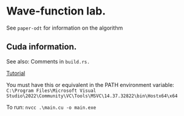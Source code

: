 # Wave-function lab.

See `paper-odt` for information on the algorithm

## Cuda information.
See also: Comments in `build.rs.`

[Tutorial](https://developer.nvidia.com/blog/even-easier-introduction-cuda/)

You must have this or equivalent in the PATH environment variable: `C:\Program Files\Microsoft Visual Studio\2022\Community\VC\Tools\MSVC\14.37.32822\bin\Hostx64\x64`

To run: `nvcc .\main.cu -o main.exe`